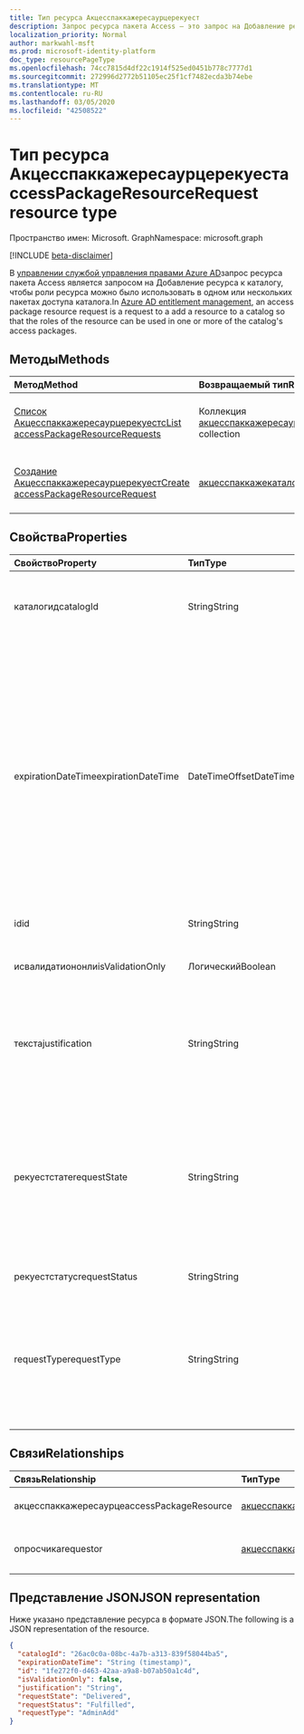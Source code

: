 ```yaml
---
title: Тип ресурса Акцесспаккажересаурцерекуест
description: Запрос ресурса пакета Access — это запрос на Добавление ресурса в каталог, чтобы роли ресурса можно было использовать в одном или нескольких пакетах доступа каталога.
localization_priority: Normal
author: markwahl-msft
ms.prod: microsoft-identity-platform
doc_type: resourcePageType
ms.openlocfilehash: 74cc7815d4df22c1914f525ed0451b778c7777d1
ms.sourcegitcommit: 272996d2772b51105ec25f1cf7482ecda3b74ebe
ms.translationtype: MT
ms.contentlocale: ru-RU
ms.lasthandoff: 03/05/2020
ms.locfileid: "42508522"
---
```

# <a name="accesspackageresourcerequest-resource-type"></a><span data-ttu-id="a8e06-103">Тип ресурса Акцесспаккажересаурцерекуест</span><span class="sxs-lookup"><span data-stu-id="a8e06-103">accessPackageResourceRequest resource type</span></span>

<span data-ttu-id="a8e06-104">Пространство имен: Microsoft. Graph</span><span class="sxs-lookup"><span data-stu-id="a8e06-104">Namespace: microsoft.graph</span></span>

[!INCLUDE [beta-disclaimer](../../includes/beta-disclaimer.md)]

<span data-ttu-id="a8e06-105">В [управлении службой управления правами Azure AD](entitlementmanagement-root.md)запрос ресурса пакета Access является запросом на Добавление ресурса к каталогу, чтобы роли ресурса можно было использовать в одном или нескольких пакетах доступа каталога.</span><span class="sxs-lookup"><span data-stu-id="a8e06-105">In [Azure AD entitlement management](entitlementmanagement-root.md), an access package resource request is a request to a add a resource to a catalog so that the roles of the resource can be used in one or more of the catalog's access packages.</span></span>

## <a name="methods"></a><span data-ttu-id="a8e06-106">Методы</span><span class="sxs-lookup"><span data-stu-id="a8e06-106">Methods</span></span>

| <span data-ttu-id="a8e06-107">Метод</span><span class="sxs-lookup"><span data-stu-id="a8e06-107">Method</span></span>       | <span data-ttu-id="a8e06-108">Возвращаемый тип</span><span class="sxs-lookup"><span data-stu-id="a8e06-108">Return Type</span></span> | <span data-ttu-id="a8e06-109">Описание</span><span class="sxs-lookup"><span data-stu-id="a8e06-109">Description</span></span> |
|:-------------|:------------|:------------|
| [<span data-ttu-id="a8e06-110">Список Акцесспаккажересаурцерекуестс</span><span class="sxs-lookup"><span data-stu-id="a8e06-110">List accessPackageResourceRequests</span></span>](../api/accesspackageresourcerequest-list.md) | <span data-ttu-id="a8e06-111">Коллекция [акцесспаккажересаурцерекуест](accesspackageresourcerequest.md)</span><span class="sxs-lookup"><span data-stu-id="a8e06-111">[accessPackageResourceRequest](accesspackageresourcerequest.md) collection</span></span> | <span data-ttu-id="a8e06-112">Получение списка объектов **акцесспаккажересаурцерекуест** .</span><span class="sxs-lookup"><span data-stu-id="a8e06-112">Retrieve a list of **accessPackageResourceRequest** objects.</span></span> |
| [<span data-ttu-id="a8e06-113">Создание Акцесспаккажересаурцерекуест</span><span class="sxs-lookup"><span data-stu-id="a8e06-113">Create accessPackageResourceRequest</span></span>](../api/accesspackageresourcerequest-post.md) | [<span data-ttu-id="a8e06-114">акцесспаккажекаталог</span><span class="sxs-lookup"><span data-stu-id="a8e06-114">accessPackageCatalog</span></span>](accesspackageresourcerequest.md) | <span data-ttu-id="a8e06-115">Создание нового объекта **акцесспаккажересаурцерекуест** .</span><span class="sxs-lookup"><span data-stu-id="a8e06-115">Create a new **accessPackageResourceRequest** object.</span></span> |

## <a name="properties"></a><span data-ttu-id="a8e06-116">Свойства</span><span class="sxs-lookup"><span data-stu-id="a8e06-116">Properties</span></span>

| <span data-ttu-id="a8e06-117">Свойство</span><span class="sxs-lookup"><span data-stu-id="a8e06-117">Property</span></span>     | <span data-ttu-id="a8e06-118">Тип</span><span class="sxs-lookup"><span data-stu-id="a8e06-118">Type</span></span>        | <span data-ttu-id="a8e06-119">Описание</span><span class="sxs-lookup"><span data-stu-id="a8e06-119">Description</span></span> |
|:-------------|:------------|:------------|
|<span data-ttu-id="a8e06-120">каталогид</span><span class="sxs-lookup"><span data-stu-id="a8e06-120">catalogId</span></span>|<span data-ttu-id="a8e06-121">String</span><span class="sxs-lookup"><span data-stu-id="a8e06-121">String</span></span>|<span data-ttu-id="a8e06-122">Уникальный идентификатор каталога пакетов Access.</span><span class="sxs-lookup"><span data-stu-id="a8e06-122">The unique ID of the access package catalog.</span></span>|
|<span data-ttu-id="a8e06-123">expirationDateTime</span><span class="sxs-lookup"><span data-stu-id="a8e06-123">expirationDateTime</span></span>|<span data-ttu-id="a8e06-124">DateTimeOffset</span><span class="sxs-lookup"><span data-stu-id="a8e06-124">DateTimeOffset</span></span>|<span data-ttu-id="a8e06-p101">Тип Timestamp представляет сведения о времени и дате с использованием формата ISO 8601 (всегда используется формат UTC). Например, значение полуночи 1 января 2014 г. в формате UTC выглядит так: `'2014-01-01T00:00:00Z'`.</span><span class="sxs-lookup"><span data-stu-id="a8e06-p101">The Timestamp type represents date and time information using ISO 8601 format and is always in UTC time. For example, midnight UTC on Jan 1, 2014 would look like this: `'2014-01-01T00:00:00Z'`</span></span>|
|<span data-ttu-id="a8e06-127">id</span><span class="sxs-lookup"><span data-stu-id="a8e06-127">id</span></span>|<span data-ttu-id="a8e06-128">String</span><span class="sxs-lookup"><span data-stu-id="a8e06-128">String</span></span>| <span data-ttu-id="a8e06-129">Только для чтения.</span><span class="sxs-lookup"><span data-stu-id="a8e06-129">Read-only.</span></span>|
|<span data-ttu-id="a8e06-130">исвалидатиононли</span><span class="sxs-lookup"><span data-stu-id="a8e06-130">isValidationOnly</span></span>|<span data-ttu-id="a8e06-131">Логический</span><span class="sxs-lookup"><span data-stu-id="a8e06-131">Boolean</span></span>|<span data-ttu-id="a8e06-132">Если этот параметр установлен, ресурс не добавляется.</span><span class="sxs-lookup"><span data-stu-id="a8e06-132">If set, does not add the resource.</span></span>|
|<span data-ttu-id="a8e06-133">текста</span><span class="sxs-lookup"><span data-stu-id="a8e06-133">justification</span></span>|<span data-ttu-id="a8e06-134">String</span><span class="sxs-lookup"><span data-stu-id="a8e06-134">String</span></span>|<span data-ttu-id="a8e06-135">Обоснование запрашивающей стороны для добавления ресурса.</span><span class="sxs-lookup"><span data-stu-id="a8e06-135">The requestor's justification for adding the resource.</span></span>|
|<span data-ttu-id="a8e06-136">рекуестстате</span><span class="sxs-lookup"><span data-stu-id="a8e06-136">requestState</span></span>|<span data-ttu-id="a8e06-137">String</span><span class="sxs-lookup"><span data-stu-id="a8e06-137">String</span></span>| <span data-ttu-id="a8e06-138">Результат того, удалось ли службе добавить ресурс в каталог.</span><span class="sxs-lookup"><span data-stu-id="a8e06-138">The outcome of whether the service was able to add the resource to the catalog.</span></span>  <span data-ttu-id="a8e06-139">Значение, `Delivered` если ресурс был добавлен.</span><span class="sxs-lookup"><span data-stu-id="a8e06-139">The value is `Delivered` if the resource was added.</span></span> <span data-ttu-id="a8e06-140">Только для чтения.</span><span class="sxs-lookup"><span data-stu-id="a8e06-140">Read-Only.</span></span>|
|<span data-ttu-id="a8e06-141">рекуестстатус</span><span class="sxs-lookup"><span data-stu-id="a8e06-141">requestStatus</span></span>|<span data-ttu-id="a8e06-142">String</span><span class="sxs-lookup"><span data-stu-id="a8e06-142">String</span></span>|<span data-ttu-id="a8e06-143">Только для чтения.</span><span class="sxs-lookup"><span data-stu-id="a8e06-143">Read-only.</span></span>|
|<span data-ttu-id="a8e06-144">requestType</span><span class="sxs-lookup"><span data-stu-id="a8e06-144">requestType</span></span>|<span data-ttu-id="a8e06-145">String</span><span class="sxs-lookup"><span data-stu-id="a8e06-145">String</span></span>|<span data-ttu-id="a8e06-146">Используйте `AdminAdd` для добавления ресурса, если вызывающий абонент является администратором или владельцем ресурса.</span><span class="sxs-lookup"><span data-stu-id="a8e06-146">Use `AdminAdd` to add a resource, if the caller is an administrator or resource owner.</span></span> |

## <a name="relationships"></a><span data-ttu-id="a8e06-147">Связи</span><span class="sxs-lookup"><span data-stu-id="a8e06-147">Relationships</span></span>

| <span data-ttu-id="a8e06-148">Связь</span><span class="sxs-lookup"><span data-stu-id="a8e06-148">Relationship</span></span> | <span data-ttu-id="a8e06-149">Тип</span><span class="sxs-lookup"><span data-stu-id="a8e06-149">Type</span></span>        | <span data-ttu-id="a8e06-150">Описание</span><span class="sxs-lookup"><span data-stu-id="a8e06-150">Description</span></span> |
|:-------------|:------------|:------------|
|<span data-ttu-id="a8e06-151">акцесспаккажересаурце</span><span class="sxs-lookup"><span data-stu-id="a8e06-151">accessPackageResource</span></span>|[<span data-ttu-id="a8e06-152">акцесспаккажересаурце</span><span class="sxs-lookup"><span data-stu-id="a8e06-152">accessPackageResource</span></span>](accesspackageresource.md)| <span data-ttu-id="a8e06-153">Допускается значение null.</span><span class="sxs-lookup"><span data-stu-id="a8e06-153">Nullable.</span></span>|
|<span data-ttu-id="a8e06-154">опросчика</span><span class="sxs-lookup"><span data-stu-id="a8e06-154">requestor</span></span>|[<span data-ttu-id="a8e06-155">акцесспаккажесубжект</span><span class="sxs-lookup"><span data-stu-id="a8e06-155">accessPackageSubject</span></span>](accesspackagesubject.md)| <span data-ttu-id="a8e06-p103">Только для чтения. Допускается значение null.</span><span class="sxs-lookup"><span data-stu-id="a8e06-p103">Read-only. Nullable.</span></span>|

## <a name="json-representation"></a><span data-ttu-id="a8e06-158">Представление JSON</span><span class="sxs-lookup"><span data-stu-id="a8e06-158">JSON representation</span></span>

<span data-ttu-id="a8e06-159">Ниже указано представление ресурса в формате JSON.</span><span class="sxs-lookup"><span data-stu-id="a8e06-159">The following is a JSON representation of the resource.</span></span>

<!-- {
  "blockType": "resource",
  "optionalProperties": [

  ],
  "@odata.type": "microsoft.graph.accessPackageResourceRequest",
  "baseType": "",
  "keyProperty": "id"
}-->

```json
{
  "catalogId": "26ac0c0a-08bc-4a7b-a313-839f58044ba5",
  "expirationDateTime": "String (timestamp)",
  "id": "1fe272f0-d463-42aa-a9a8-b07ab50a1c4d",
  "isValidationOnly": false,
  "justification": "String",
  "requestState": "Delivered",
  "requestStatus": "Fulfilled",
  "requestType": "AdminAdd"
}
```

<!-- uuid: 16cd6b66-4b1a-43a1-adaf-3a886856ed98
2019-02-04 14:57:30 UTC -->
<!-- {
  "type": "#page.annotation",
  "description": "accessPackageResourceRequest resource",
  "keywords": "",
  "section": "documentation",
  "tocPath": ""
}-->
